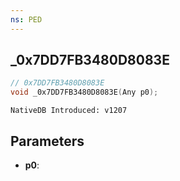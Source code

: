 ```yaml
---
ns: PED
---
```

## _0x7DD7FB3480D8083E

```c
// 0x7DD7FB3480D8083E
void _0x7DD7FB3480D8083E(Any p0);
```

```
NativeDB Introduced: v1207
```

## Parameters
* **p0**:
